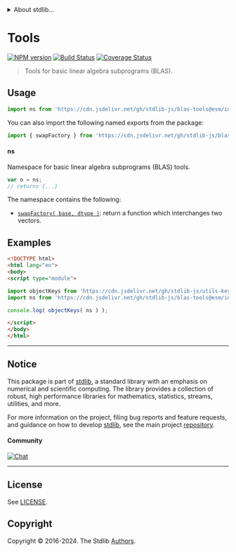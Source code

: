 <!--

@license Apache-2.0

Copyright (c) 2024 The Stdlib Authors.

Licensed under the Apache License, Version 2.0 (the "License");
you may not use this file except in compliance with the License.
You may obtain a copy of the License at

   http://www.apache.org/licenses/LICENSE-2.0

Unless required by applicable law or agreed to in writing, software
distributed under the License is distributed on an "AS IS" BASIS,
WITHOUT WARRANTIES OR CONDITIONS OF ANY KIND, either express or implied.
See the License for the specific language governing permissions and
limitations under the License.

-->


<details>
  <summary>
    About stdlib...
  </summary>
  <p>We believe in a future in which the web is a preferred environment for numerical computation. To help realize this future, we've built stdlib. stdlib is a standard library, with an emphasis on numerical and scientific computation, written in JavaScript (and C) for execution in browsers and in Node.js.</p>
  <p>The library is fully decomposable, being architected in such a way that you can swap out and mix and match APIs and functionality to cater to your exact preferences and use cases.</p>
  <p>When you use stdlib, you can be absolutely certain that you are using the most thorough, rigorous, well-written, studied, documented, tested, measured, and high-quality code out there.</p>
  <p>To join us in bringing numerical computing to the web, get started by checking us out on <a href="https://github.com/stdlib-js/stdlib">GitHub</a>, and please consider <a href="https://opencollective.com/stdlib">financially supporting stdlib</a>. We greatly appreciate your continued support!</p>
</details>

# Tools

[![NPM version][npm-image]][npm-url] [![Build Status][test-image]][test-url] [![Coverage Status][coverage-image]][coverage-url] <!-- [![dependencies][dependencies-image]][dependencies-url] -->

> Tools for basic linear algebra subprograms (BLAS).



<section class="usage">

## Usage

```javascript
import ns from 'https://cdn.jsdelivr.net/gh/stdlib-js/blas-tools@esm/index.mjs';
```

You can also import the following named exports from the package:

```javascript
import { swapFactory } from 'https://cdn.jsdelivr.net/gh/stdlib-js/blas-tools@esm/index.mjs';
```

#### ns

Namespace for basic linear algebra subprograms (BLAS) tools.

```javascript
var o = ns;
// returns {...}
```

The namespace contains the following:

<!-- <toc pattern="*"> -->

<div class="namespace-toc">

-   <span class="signature">[`swapFactory( base, dtype )`][@stdlib/blas/tools/swap-factory]</span><span class="delimiter">: </span><span class="description">return a function which interchanges two vectors.</span>

</div>

<!-- </toc> -->

</section>

<!-- /.usage -->

<section class="examples">

## Examples

<!-- TODO: better examples -->

<!-- eslint no-undef: "error" -->

```html
<!DOCTYPE html>
<html lang="en">
<body>
<script type="module">

import objectKeys from 'https://cdn.jsdelivr.net/gh/stdlib-js/utils-keys@esm/index.mjs';
import ns from 'https://cdn.jsdelivr.net/gh/stdlib-js/blas-tools@esm/index.mjs';

console.log( objectKeys( ns ) );

</script>
</body>
</html>
```

</section>

<!-- /.examples -->

<!-- Section for related `stdlib` packages. Do not manually edit this section, as it is automatically populated. -->

<section class="related">

</section>

<!-- /.related -->

<!-- Section for all links. Make sure to keep an empty line after the `section` element and another before the `/section` close. -->


<section class="main-repo" >

* * *

## Notice

This package is part of [stdlib][stdlib], a standard library with an emphasis on numerical and scientific computing. The library provides a collection of robust, high performance libraries for mathematics, statistics, streams, utilities, and more.

For more information on the project, filing bug reports and feature requests, and guidance on how to develop [stdlib][stdlib], see the main project [repository][stdlib].

#### Community

[![Chat][chat-image]][chat-url]

---

## License

See [LICENSE][stdlib-license].


## Copyright

Copyright &copy; 2016-2024. The Stdlib [Authors][stdlib-authors].

</section>

<!-- /.stdlib -->

<!-- Section for all links. Make sure to keep an empty line after the `section` element and another before the `/section` close. -->

<section class="links">

[npm-image]: http://img.shields.io/npm/v/@stdlib/blas-tools.svg
[npm-url]: https://npmjs.org/package/@stdlib/blas-tools

[test-image]: https://github.com/stdlib-js/blas-tools/actions/workflows/test.yml/badge.svg?branch=main
[test-url]: https://github.com/stdlib-js/blas-tools/actions/workflows/test.yml?query=branch:main

[coverage-image]: https://img.shields.io/codecov/c/github/stdlib-js/blas-tools/main.svg
[coverage-url]: https://codecov.io/github/stdlib-js/blas-tools?branch=main

<!--

[dependencies-image]: https://img.shields.io/david/stdlib-js/blas-tools.svg
[dependencies-url]: https://david-dm.org/stdlib-js/blas-tools/main

-->

[chat-image]: https://img.shields.io/gitter/room/stdlib-js/stdlib.svg
[chat-url]: https://app.gitter.im/#/room/#stdlib-js_stdlib:gitter.im

[stdlib]: https://github.com/stdlib-js/stdlib

[stdlib-authors]: https://github.com/stdlib-js/stdlib/graphs/contributors

[umd]: https://github.com/umdjs/umd
[es-module]: https://developer.mozilla.org/en-US/docs/Web/JavaScript/Guide/Modules

[deno-url]: https://github.com/stdlib-js/blas-tools/tree/deno
[deno-readme]: https://github.com/stdlib-js/blas-tools/blob/deno/README.md
[umd-url]: https://github.com/stdlib-js/blas-tools/tree/umd
[umd-readme]: https://github.com/stdlib-js/blas-tools/blob/umd/README.md
[esm-url]: https://github.com/stdlib-js/blas-tools/tree/esm
[esm-readme]: https://github.com/stdlib-js/blas-tools/blob/esm/README.md
[branches-url]: https://github.com/stdlib-js/blas-tools/blob/main/branches.md

[stdlib-license]: https://raw.githubusercontent.com/stdlib-js/blas-tools/main/LICENSE

<!-- <toc-links> -->

[@stdlib/blas/tools/swap-factory]: https://github.com/stdlib-js/blas-tools-swap-factory/tree/esm

<!-- </toc-links> -->

</section>

<!-- /.links -->
